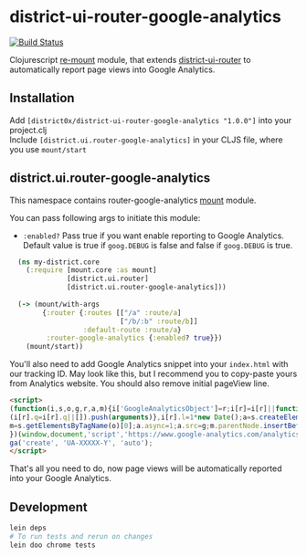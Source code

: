 # district-ui-router-google-analytics

[![Build Status](https://travis-ci.org/district0x/district-ui-router-google-analytics.svg?branch=master)](https://travis-ci.org/district0x/district-ui-router-google-analytics)

Clojurescript [re-mount](https://github.com/district0x/d0x-INFRA/blob/master/re-mount.md) module,
that extends [district-ui-router](https://github.com/district0x/district-ui-router) to automatically report page views into Google Analytics. 

## Installation
Add `[district0x/district-ui-router-google-analytics "1.0.0"]` into your project.clj  
Include `[district.ui.router-google-analytics]` in your CLJS file, where you use `mount/start`

## district.ui.router-google-analytics
This namespace contains router-google-analytics [mount](https://github.com/tolitius/mount) module.

You can pass following args to initiate this module: 
* `:enabled?` Pass true if you want enable reporting to Google Analytics. Default value is true if `goog.DEBUG` is false and
false if `goog.DEBUG` is true. 


```clojure
  (ns my-district.core
    (:require [mount.core :as mount]
              [district.ui.router]
              [district.ui.router-google-analytics]))
              
  (-> (mount/with-args
        {:router {:routes [["/a" :route/a]
                           ["/b/:b" :route/b]]
                  :default-route :route/a}
         :router-google-analytics {:enabled? true}})
    (mount/start))
```

You'll also need to add Google Analytics snippet into your `index.html` with our tracking ID. May look like this, but
I recommend you to copy-paste yours from Analytics website. You should also remove initial pageView line.   
```html
<script>
(function(i,s,o,g,r,a,m){i['GoogleAnalyticsObject']=r;i[r]=i[r]||function(){
(i[r].q=i[r].q||[]).push(arguments)},i[r].l=1*new Date();a=s.createElement(o),
m=s.getElementsByTagName(o)[0];a.async=1;a.src=g;m.parentNode.insertBefore(a,m)
})(window,document,'script','https://www.google-analytics.com/analytics.js','ga');
ga('create', 'UA-XXXXX-Y', 'auto');
</script>
```

That's all you need to do, now page views will be automatically reported into your Google Analytics. 

## Development
```bash
lein deps
# To run tests and rerun on changes
lein doo chrome tests
```